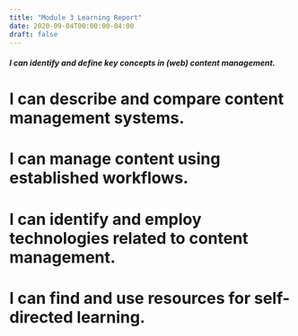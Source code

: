 ```yaml
---
title: "Module 3 Learning Report"
date: 2020-09-04T00:00:00-04:00
draft: false
---
```


##### I can identify and define key concepts in (web) content management.
# I can describe and compare content management systems.
# I can manage content using established workflows.
# I can identify and employ technologies related to content management.
# I can find and use resources for self-directed learning.
